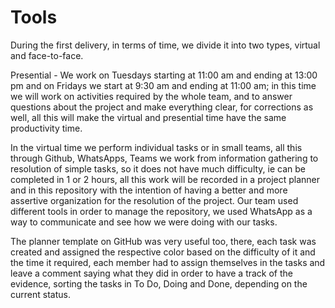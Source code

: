 # Tools

During the first delivery, in terms of time, we divide it into two types, virtual and face-to-face.

Presential - We work on Tuesdays starting at 11:00 am and ending at 13:00 pm and on Fridays we start at 9:30 am and ending at 11:00 am; in this time we will work on activities required by the whole team, and to answer questions about the project and make everything clear, for corrections as well, all this will make the virtual and presential time have the same productivity time.

In the virtual time we perform individual tasks or in small teams, all this through Github, WhatsApps, Teams we work from information gathering to resolution of simple tasks, so it does not have much difficulty, ie can be completed in 1 or 2 hours, all this work will be recorded in a project planner and in this repository with the intention of having a better and more assertive organization for the resolution of the project.
Our team used different tools in order to manage the repository, we used WhatsApp as a way to communicate and see how we were doing with our tasks.

The planner template on GitHub was very useful too, there, each task was created and assigned the respective color based on the difficulty of it and the time it required, each member had to assign themselves in the tasks and leave a comment saying what they did in order to have a track of the evidence, sorting the tasks in To Do, Doing and Done, depending on the current status.



